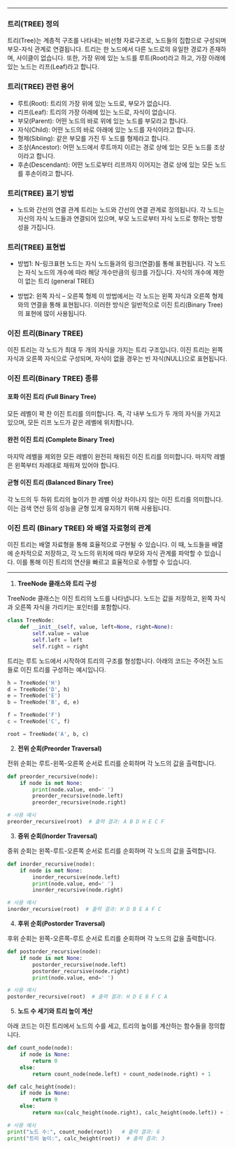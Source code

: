 
---
### 트리(TREE) 정의
트리(Tree)는 계층적 구조를 나타내는 비선형 자료구조로, 노드들의 집합으로 구성되며 부모-자식 관계로 연결됩니다. 트리는 한 노드에서 다른 노드로의 유일한 경로가 존재하며, 사이클이 없습니다. 또한, 가장 위에 있는 노드를 루트(Root)라고 하고, 가장 아래에 있는 노드는 리프(Leaf)라고 합니다.

### 트리(TREE) 관련 용어
- 루트(Root): 트리의 가장 위에 있는 노드로, 부모가 없습니다.
- 리프(Leaf): 트리의 가장 아래에 있는 노드로, 자식이 없습니다.
- 부모(Parent): 어떤 노드의 바로 위에 있는 노드를 부모라고 합니다.
- 자식(Child): 어떤 노드의 바로 아래에 있는 노드를 자식이라고 합니다.
- 형제(Sibling): 같은 부모를 가진 두 노드를 형제라고 합니다.
- 조상(Ancestor): 어떤 노드에서 루트까지 이르는 경로 상에 있는 모든 노드를 조상이라고 합니다.
- 후손(Descendant): 어떤 노드로부터 리프까지 이어지는 경로 상에 있는 모든 노드를 후손이라고 합니다.

### 트리(TREE) 표기 방법
-  노드와 간선의 연결 관계
	트리는 노드와 간선의 연결 관계로 정의됩니다. 각 노드는 자신의 자식 노드들과 연결되어 있으며, 부모 노드로부터 자식 노드로 향하는 방향성을 가집니다.

### 트리(TREE) 표현법
-  방법1: N-링크표현
	노드는 자식 노드들과의 링크(연결)를 통해 표현됩니다. 각 노드는 자식 노드의 개수에 따라 해당 개수만큼의 링크를 가집니다. 자식의 개수에 제한이 없는 트리 (general TREE)

-  방법2: 왼쪽 자식 – 오른쪽 형제
	이 방법에서는 각 노드는 왼쪽 자식과 오른쪽 형제와의 연결을 통해 표현됩니다. 이러한 방식은 일반적으로 이진 트리(Binary Tree)의 표현에 많이 사용됩니다.

### 이진 트리(Binary TREE)
이진 트리는 각 노드가 최대 두 개의 자식을 가지는 트리 구조입니다. 이진 트리는 왼쪽 자식과 오른쪽 자식으로 구성되며, 자식이 없을 경우는 빈 자식(NULL)으로 표현됩니다.

### 이진 트리(Binary TREE) 종류
#### 포화 이진 트리 (Full Binary Tree)
모든 레벨이 꽉 찬 이진 트리를 의미합니다. 즉, 각 내부 노드가 두 개의 자식을 가지고 있으며, 모든 리프 노드가 같은 레벨에 위치합니다.

#### 완전 이진 트리 (Complete Binary Tree)
마지막 레벨을 제외한 모든 레벨이 완전히 채워진 이진 트리를 의미합니다. 마지막 레벨은 왼쪽부터 차례대로 채워져 있어야 합니다.

#### 균형 이진 트리 (Balanced Binary Tree)
각 노드의 두 하위 트리의 높이가 한 레벨 이상 차이나지 않는 이진 트리를 의미합니다. 이는 검색 연산 등의 성능을 균형 있게 유지하기 위해 사용됩니다.

### 이진 트리 (Binary TREE) 와 배열 자료형의 관계
이진 트리는 배열 자료형을 통해 효율적으로 구현될 수 있습니다. 이 때, 노드들을 배열에 순차적으로 저장하고, 각 노드의 위치에 따라 부모와 자식 관계를 파악할 수 있습니다. 이를 통해 이진 트리의 연산을 빠르고 효율적으로 수행할 수 있습니다.

---
1. **TreeNode 클래스와 트리 구성**

TreeNode 클래스는 이진 트리의 노드를 나타냅니다. 노드는 값을 저장하고, 왼쪽 자식과 오른쪽 자식을 가리키는 포인터를 포함합니다.

```python
class TreeNode:
    def __init__(self, value, left=None, right=None):
        self.value = value
        self.left = left
        self.right = right
```

트리는 루트 노드에서 시작하여 트리의 구조를 형성합니다. 아래의 코드는 주어진 노드들로 이진 트리를 구성하는 예시입니다.

```python
h = TreeNode('H')
d = TreeNode('D', h)
e = TreeNode('E')
b = TreeNode('B', d, e)

f = TreeNode('F')
c = TreeNode('C', f)

root = TreeNode('A', b, c)
```

2. **전위 순회(Preorder Traversal)**

전위 순회는 루트-왼쪽-오른쪽 순서로 트리를 순회하며 각 노드의 값을 출력합니다.

```python
def preorder_recursive(node):
    if node is not None:
        print(node.value, end=' ')
        preorder_recursive(node.left)
        preorder_recursive(node.right)

# 사용 예시
preorder_recursive(root)  # 출력 결과: A B D H E C F
```

3. **중위 순회(Inorder Traversal)**

중위 순회는 왼쪽-루트-오른쪽 순서로 트리를 순회하며 각 노드의 값을 출력합니다.

```python
def inorder_recursive(node):
    if node is not None:
        inorder_recursive(node.left)
        print(node.value, end=' ')
        inorder_recursive(node.right)

# 사용 예시
inorder_recursive(root)  # 출력 결과: H D B E A F C
```

4. **후위 순회(Postorder Traversal)**

후위 순회는 왼쪽-오른쪽-루트 순서로 트리를 순회하며 각 노드의 값을 출력합니다.

```python
def postorder_recursive(node):
    if node is not None:
        postorder_recursive(node.left)
        postorder_recursive(node.right)
        print(node.value, end=' ')

# 사용 예시
postorder_recursive(root)  # 출력 결과: H D E B F C A
```

5. **노드 수 세기와 트리 높이 계산**

아래 코드는 이진 트리에서 노드의 수를 세고, 트리의 높이를 계산하는 함수들을 정의합니다.

```python
def count_node(node):
    if node is None:
        return 0
    else:
        return count_node(node.left) + count_node(node.right) + 1

def calc_height(node):
    if node is None:
        return 0
    else:
        return max(calc_height(node.right), calc_height(node.left)) + 1

# 사용 예시
print("노드 수:", count_node(root))   # 출력 결과: 6
print("트리 높이:", calc_height(root))  # 출력 결과: 3
```